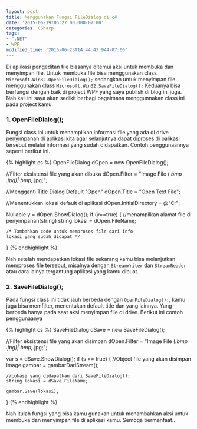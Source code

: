 ```yaml
---
layout: post
title: Menggunakan Fungsi FileDialog di c#
date: '2015-06-19T06:27:00.000-07:00'
categories: CSharp
tags:
- ".NET"
- WPF
modified_time: '2016-06-23T14:44:43.944-07:00'
---
```


Di aplikasi pengeditan file biasanya ditemui aksi untuk membuka dan menyimpan file. Untuk membuka file bisa menggunakan class `Microsoft.Win32.OpenFileDialog();` sedangkan untuk menyimpan file menggunakan class `Microsoft.Win32.SaveFileDialog();` Keduanya bisa berfungsi dengan baik di project WPF yang saya publish di blog ini juga. Nah kali ini saya akan sedikit berbagi bagaimana menggunnakan class ini pada project kamu.

### 1. OpenFileDialog();
Fungsi class ini untuk menampilkan informasi file yang ada di drive penyimpanan di aplikasi kita agar selanjutnya dapat diproses di palikasi tersebut melalui informasi yang sudah didapatkan. Contoh penggunaannya seperti berikut ini.

{% highlight cs %}
OpenFileDialog dOpen = new OpenFileDialog();

//Filter eksistensi file yang akan dibuka
dOpen.Filter = "Image File (*.bmp *.jpg)|*.bmp;*.jpg;";

//Mengganti Title Dialog  Default "Open"
dOpen.Title = "Open Text File";

//Menentukkan lokasi default di aplikasi
dOpen.InitialDirectory = @"C:\";

Nullable <bool> y = dOpen.ShowDialog();
if (y==true)
{
    //menampilkan alamat file di penyimpanan(string)
    string lokasi = dOpen.FileName;

    /* Tambahkan code untuk memproses file dari info
    lokasi yang sudah didapat */
}
{% endhighlight %}

Nah setelah mendapatkan lokasi file sekarang kamu bisa melanjutkan memproses file tersebut, misalnya dengan `StreamWriter` dan `StreamReader` atau cara lainya  tergantung aplikasi yang kamu dibuat.

### 2. SaveFileDialog();
Pada fungsi class ini tidak jauh berbeda dengan `OpenFileDialog();`, kamu juga bisa memfilter, menentukan default title dan yang lainnya. Yang berbeda hanya pada saat aksi menyimpan file di drive. Berikut ini contoh penggunaanya

{% highlight cs %}
SaveFileDialog dSave = new SaveFileDialog();

//Filter eksistensi file yang akan disimpan
dOpen.Filter = "Image File (*.bmp *.jpg)|*.bmp;*.jpg;";

var s = dSave.ShowDialog();
if (s == true)
 {
    //Object file yang akan disimpan
    Image gambar = gambarDariStream();

    //Lokasi yang didapatkan dari SaveFileDialog();
    string lokasi = dSave.FileName;

    gambar.Save(lokasi);
 }
{% endhighlight %}

Nah itulah fungsi yang bisa kamu gunakan untuk menambahkan aksi untuk membuka dan menyimpan file di aplikasi kamu. Semoga bermanfaat..

